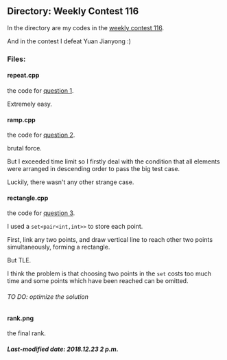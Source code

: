 ## Directory: Weekly Contest 116

In the directory are my codes in the [weekly contest 116](https://leetcode-cn.com/contest/weekly-contest-116/).

And in the contest I defeat Yuan Jianyong :)

### Files:

#### repeat.cpp

the code for [question 1](https://leetcode-cn.com/contest/weekly-contest-116/problems/n-repeated-element-in-size-2n-array/).

Extremely easy.

#### ramp.cpp

the code for [question 2](https://leetcode-cn.com/contest/weekly-contest-116/problems/maximum-width-ramp/).

brutal force.

But I exceeded time limit so I firstly deal with the condition that all elements were arranged in descending order to pass the big test case.

Luckily, there wasn't any other strange case.

#### rectangle.cpp

the code for [question 3](https://leetcode-cn.com/contest/weekly-contest-116/problems/minimum-area-rectangle-ii/).

I used a `set<pair<int,int>>` to store each point.

First, link any two points, and draw vertical line to reach other two points simultaneously, forming a rectangle. 

But TLE.

I think the problem is that choosing two points in the `set` costs too much time and some points which have been reached can be omitted.

###### TO DO: optimize the solution

#### rank.png

the final rank.

##### Last-modified date: 2018.12.23 2 p.m.